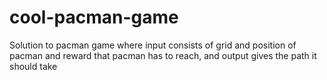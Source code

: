 # cool-pacman-game

Solution to pacman game where input consists of grid and position of pacman and reward that pacman has to reach, and output gives the path it should take
